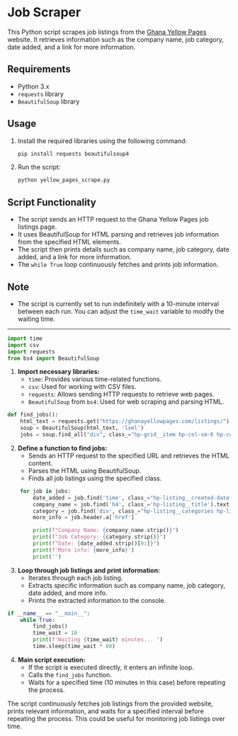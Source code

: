 

# Job Scraper

This Python script scrapes job listings from the [Ghana Yellow Pages](https://ghanayellowpages.com/listings/) website. It retrieves information such as the company name, job category, date added, and a link for more information.

## Requirements

- Python 3.x
- `requests` library
- `BeautifulSoup` library

## Usage

1. Install the required libraries using the following command:
   ```bash
   pip install requests beautifulsoup4
   ```

2. Run the script:
   ```bash
   python yellow_pages_scrape.py
   ```

## Script Functionality

- The script sends an HTTP request to the Ghana Yellow Pages job listings page.
- It uses BeautifulSoup for HTML parsing and retrieves job information from the specified HTML elements.
- The script then prints details such as company name, job category, date added, and a link for more information.
- The `while True` loop continuously fetches and prints job information.

## Note

- The script is currently set to run indefinitely with a 10-minute interval between each run. You can adjust the `time_wait` variable to modify the waiting time.

---


```python
import time
import csv
import requests
from bs4 import BeautifulSoup
```

1. **Import necessary libraries:**
   - `time`: Provides various time-related functions.
   - `csv`: Used for working with CSV files.
   - `requests`: Allows sending HTTP requests to retrieve web pages.
   - `BeautifulSoup` from `bs4`: Used for web scraping and parsing HTML.

```python
def find_jobs():
    html_text = requests.get("https://ghanayellowpages.com/listings/").text
    soup = BeautifulSoup(html_text, 'lxml')
    jobs = soup.find_all("div", class_="hp-grid__item hp-col-sm-6 hp-col-xs-12")
```

2. **Define a function to find jobs:**
   - Sends an HTTP request to the specified URL and retrieves the HTML content.
   - Parses the HTML using BeautifulSoup.
   - Finds all job listings using the specified class.


```python
    for job in jobs:
        date_added = job.find('time', class_="hp-listing__created-date hp-listing__date hp-meta").text.replace(',', '')
        company_name = job.find('h4', class_='hp-listing__title').text
        category = job.find('div', class_="hp-listing__categories hp-listing__category").text
        more_info = job.header.a['href']

        print(f"Company Name: {company_name.strip()}")
        print(f"Job Category: {category.strip()}")
        print(f"Date: {date_added.strip()[9:]}")
        print(f'More info: {more_info}')
        print('')
```

3. **Loop through job listings and print information:**
   - Iterates through each job listing.
   - Extracts specific information such as company name, job category, date added, and more info.
   - Prints the extracted information to the console.

```python
if __name__ == "__main__":
    while True:
        find_jobs()
        time_wait = 10
        print(f'Waiting {time_wait} minutes... ')
        time.sleep(time_wait * 60)
```

4. **Main script execution:**
   - If the script is executed directly, it enters an infinite loop.
   - Calls the `find_jobs` function.
   - Waits for a specified time (10 minutes in this case) before repeating the process.

The script continuously fetches job listings from the provided website, prints relevant information, and waits for a specified interval before repeating the process. This could be useful for monitoring job listings over time.